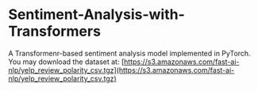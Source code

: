# Sentiment-Analysis-with-Transformers
A Transformenr-based sentiment analysis model implemented in PyTorch. You may download the dataset at:
[https://s3.amazonaws.com/fast-ai-nlp/yelp_review_polarity_csv.tgz](https://s3.amazonaws.com/fast-ai-nlp/yelp_review_polarity_csv.tgz)
